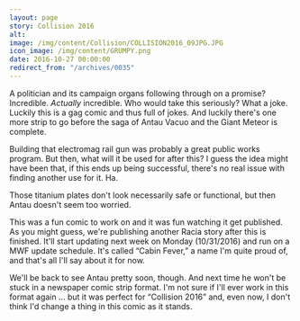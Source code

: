 ```yaml
---
layout: page
story: Collision 2016
alt:
image: /img/content/Collision/COLLISION2016_09JPG.JPG
icon_image: /img/content/GRUMPY.png
date: 2016-10-27 00:00:00
redirect_from: "/archives/0035"
---
```



A politician and its campaign organs following through on a promise? Incredible. *Actually* incredible. Who would take this seriously? What a joke. Luckily this is a gag comic and thus full of jokes. And luckily there's one more strip to go before the saga of Antau Vacuo and the Giant Meteor is complete.

Building that electromag rail gun was probably a great public works program. But then, what will it be used for after this? I guess the idea might have been that, if this ends up being successful, there's no real issue with finding another use for it. Ha.

Those titanium plates don't look necessarily safe or functional, but then Antau doesn't seem too worried.

This was a fun comic to work on and it was fun watching it get published. As you might guess, we're publishing another Racia story after this is finished. It'll start updating next week on Monday (10/31/2016) and run on a MWF update schedule. It's called “Cabin Fever,” a name I'm quite proud of, and that's all I'll say about it for now.

We'll be back to see Antau pretty soon, though. And next time he won't be stuck in a newspaper comic strip format. I'm not sure if I'll ever work in this format again … but it was perfect for “Collision 2016” and, even now, I don't think I'd change a thing in this comic as it stands.
